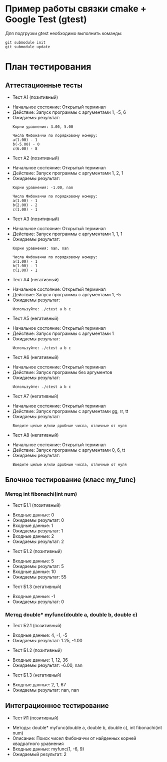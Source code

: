 # Пример работы связки cmake + Google Test (gtest)

Для подгрузки gtest необходимо выполнить команды:
```
git submodule init
git submodule update
```

# План тестирования

## Аттестационные тесты

* Тест А1 (позитивный)
+ Начальное состояние: Открытый терминал
+ Действие: Запуск программы с аргументами 1, -5, 6
+ Ожидаемы результат:
    ```
    Корни уравнения: 3.00, 5.00

    Числа Фибоначчи по порядковому номеру:
    a(1.00) - 1
    b(-5.00) - 0
    c(6.00) - 8
    ```

* Тест А2 (позитивный)
+ Начальное состояние: Открытый терминал
+ Действие: Запуск программы с аргументами 1, 2, 1
+ Ожидаемы результат:
    ```
    Корни уравнения: -1.00, nan

    Числа Фибоначчи по порядковому номеру:
    a(1.00) - 1
    b(2.00) - 2
    c(1.00) - 1
    ```

* Тест А3 (позитивный)
+ Начальное состояние: Открытый терминал
+ Действие: Запуск программы с аргументами 1, 1, 1
+ Ожидаемы результат:
    ```
    Корни уравнения: nan, nan

    Числа Фибоначчи по порядковому номеру:
    a(1.00) - 1
    b(1.00) - 1
    c(1.00) - 1
    ```

* Тест А4 (негативный)
+ Начальное состояние: Открытый терминал
+ Действие: Запуск программы с аргументами 1, -5
+ Ожидаемы результат:
    ```
    Используйте: ./ctest a b c
    ```

* Тест А5 (негативный)
+ Начальное состояние: Открытый терминал
+ Действие: Запуск программы с аргументами 1
+ Ожидаемы результат:
    ```
    Используйте: ./ctest a b c
    ```

* Тест А6 (негативный)
+ Начальное состояние: Открытый терминал
+ Действие: Запуск программы без аргументов 
+ Ожидаемы результат:
    ```
    Используйте: ./ctest a b c
    ```

* Тест А7 (негативный)
+ Начальное состояние: Открытый терминал
+ Действие: Запуск программы с аргументами gg, rr, tt
+ Ожидаемы результат:
    ```
    Введите целые и/или дробные числа, отличные от нуля
    ```

* Тест А8 (негативный)
+ Начальное состояние: Открытый терминал
+ Действие: Запуск программы с аргументами 0, 6, tt
+ Ожидаемы результат:
    ```
    Введите целые и/или дробные числа, отличные от нуля
    ```

## Блочное тестирование (класс my_func)

### Метод int fibonachi(int num)

* Тест Б1.1 (позитивный)
+ Входные данные: 0
+ Ожидаемы результат: 0
+ Входные данные: 1
+ Ожидаемы результат: 1
+ Входные данные: 2
+ Ожидаемы результат: 2

* Тест Б1.2 (позитивный)
+ Входные данные: 5
+ Ожидаемы результат: 5
+ Входные данные: 10
+ Ожидаемы результат: 55

* Тест Б1.3 (негативный)
+ Входные данные: -1
+ Ожидаемы результат: 0

### Метод double* myfunc(double a, double b, double c)

* Тест Б2.1 (позитивный)
+ Входные данные: 4, -1, -5
+ Ожидаемы результат: 1.25, -1.00

* Тест Б1.2 (позитивный)
+ Входные данные: 1, 12, 36
+ Ожидаемы результат: -6.00, nan

* Тест Б1.3 (негативный)
+ Входные данные: 2, 1, 67
+ Ожидаемы результат: nan, nan

## Интеграционное тестирование

* Тест И1 (позитивный)
+ Методы: double* myfunc(double a, double b, double c), int fibonachi(int num)
+ Описание: Поиск чисел Фибоначчи от найденных корней квадратного уравнения
+ Входные данные: myfunc(1, -6, 9)
+ Ожидаемый результат: 2
